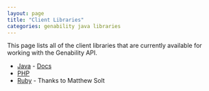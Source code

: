 ```yaml
---
layout: page
title: "Client Libraries"
categories: genability java libraries
---
```

This page lists all of the client libraries that are currently available for working with the Genability API.

* [Java](https://github.com/Genability/genability-java) - [Docs](/javadoc)
* [PHP](https://github.com/Genability/Genability-PHP-Library)
* [Ruby](https://github.com/activefx/genability) - Thanks to Matthew Solt
